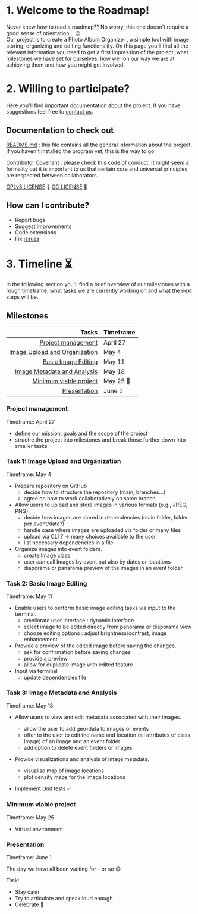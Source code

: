 # 1. Welcome to the Roadmap!

Never knew how to read a roadmap?? No worry, this one doesn't require a good sense of orientation... :wink:  
Our project is to create a Photo Album Organizer <!-- to be refined -->, a simple tool with image storing, organizing and editing functionality. On this page you'll find all the relevant information you need to get a first impression of the project, what milestones we have set for ourselves, how well on our way we are at achieving them and how you might get involved.


# 2. Willing to participate? 

Here you'll find important documentation about the project. If you have suggestions feel free to [contact us](/README.md/#support).

## Documentation to check out

[README.md](README.md) : this file contains all the general information about the project. If you haven't installed the program yet, this is the way to go.

[Contributor Covenant](https://www.contributor-covenant.org/version/1/4/code-of-conduct/) : please check this code of conduct. It might seem a formality but it is important to us that certain core and universal principles are respected between collaborators. 

[GPLv3 LICENSE](https://www.gnu.org/licenses/gpl-3.0.en.html) :page_facing_up:
[CC LICENSE](https://creativecommons.org/licenses/by-sa/4.0/legalcode) :page_facing_up:

## How can I contribute?

- Report bugs
- Suggest improvements
- Code extensions
- Fix [issues](https://github.com/AdvPyS23/DigitalDarkroom/issues)


# 3. Timeline :hourglass_flowing_sand:

In the following section you'll find a brief overview of our milestones with a rough timeframe, what tasks we are currently working on and what the next steps will be.

<!--Those points should be described:
- Project status goals (feature release, minimum viable project)
- Dates / Events (Presentations, Release, Exams, etc)
- Timeframes (short, medium, long term)-->

## Milestones
<!--
Include for each task:
- What needs to be done
- What does success look like
- Pointers to get started
- Why this task is important – link to your project goals-->



| Tasks | Timeframe |
|-----:|-----------|
|     [Project management](#project-management)| April 27 | 
|     [Image Upload and Organization](#task-1-image-upload-and-organization)| May 4 |
|     [Basic Image Editing](#task-2-basic-image-editing) | May 11 |
|     [Image Metadata and Analysis](#task-3-image-metadata-and-analysis)| May 18 |
|     [Minimum viable project](#minimum-viable-project) | May 25 :construction:|
|     [Presentation](#presentation-of-our-project) | June 1   |


### Project management 
Timeframe: April 27

- define our mission, goals and the scope of the project
- structre the project into milestones and break those further down into smaller tasks

### Task 1: Image Upload and Organization 
Timeframe: May 4
 - Prepare repository on GitHub
     - decide how to structure the repository (main, branches...)
     - agree on how to work collaboratively on same branch
 - Allow users to upload and store images in various formats (e.g., JPEG, PNG).
     - decide how images are stored in dependencies (main folder, folder per event/date?)
     - handle case where images are uploaded via folder or many files
     - upload via CLI ? -> many choices available to the user
     - list necessary dependencies in a file
 - Organize images into event folders.
     - create Image class
     - user can call Images by event but also by dates or locations
     - diaporama or panaroma preview of the images in an event folder

### Task 2: Basic Image Editing 
Timeframe: May 11

- Enable users to perform basic image editing tasks via input to the terminal.
    - ameliorate user interface : dynamic interface
    - select image to be edited directly from panorama or diaporama view
    - choose editing options : adjust brightness/contrast, image enhancement
- Provide a preview of the edited image before saving the changes.
    - ask for confirmation before saving changes
    - provide a preview 
    - allow for duplicate image with edited feature
- Input via terminal 
    - update dependencies file

### Task 3: Image Metadata and Analysis 
Timeframe: May 18

- Allow users to view and edit metadata associated with their images. 
    - allow the user to add geo-data to images or events
    - offer to the user to edit the name and location (all attributes of class Image) of an image and an event folder
    - add option to delete event folders or images


- Provide visualizations and analysis of image metadata.
    - visualise map of image locations
    - plot density maps for the image locations


- Implement Unit tests :white_check_mark:



### Minimum viable project 
Timeframe: May 25
- Virtual environment



### Presentation 
Timeframe: June 1

The day we have all been waiting for - or so :sweat_smile:

Task:
- Stay calm
- Try to articulate and speak loud enough
- Celebrate :clinking_glasses:





